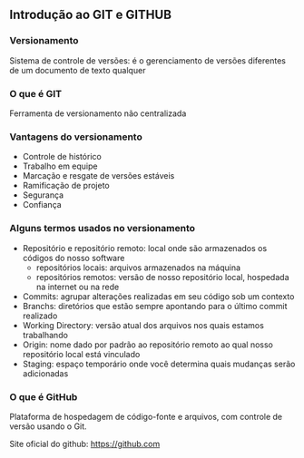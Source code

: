 ## Introdução ao GIT e GITHUB

### Versionamento

Sistema de controle de versões: é o gerenciamento de versões diferentes de um documento de texto qualquer

### O que é GIT

Ferramenta de versionamento não centralizada

### Vantagens do versionamento

- Controle de histórico
- Trabalho em equipe
- Marcação e resgate de versões estáveis
- Ramificação de projeto
- Segurança
- Confiança

### Alguns termos usados no versionamento

- Repositório e repositório remoto: local onde são armazenados os códigos do nosso software
	- repositórios locais: arquivos armazenados na máquina
	- repositórios remotos: versão de nosso repositório local, hospedada na internet ou na rede
- Commits: agrupar alterações realizadas em seu código sob um contexto
- Branchs: diretórios que estão sempre apontando para o último commit realizado
- Working Directory: versão atual dos arquivos nos quais estamos trabalhando
- Origin: nome dado por padrão ao repositório remoto ao qual nosso repositório local está vinculado
- Staging: espaço temporário onde você determina quais mudanças serão adicionadas

### O que é GitHub

Plataforma de hospedagem de código-fonte e arquivos, com controle de versão usando o Git.

Site oficial do github: https://github.com
